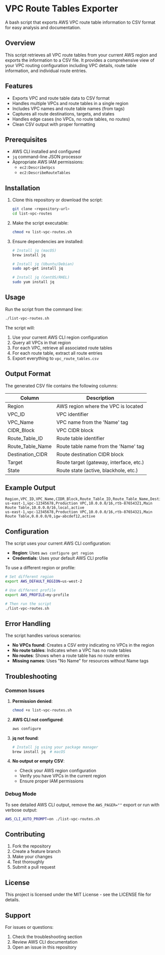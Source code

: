 # VPC Route Tables Exporter

A bash script that exports AWS VPC route table information to CSV format for easy analysis and documentation.

## Overview

This script retrieves all VPC route tables from your current AWS region and exports the information to a CSV file. It provides a comprehensive view of your VPC routing configuration including VPC details, route table information, and individual route entries.

## Features

- Exports VPC and route table data to CSV format
- Handles multiple VPCs and route tables in a single region
- Includes VPC names and route table names (from tags)
- Captures all route destinations, targets, and states
- Handles edge cases (no VPCs, no route tables, no routes)
- Clean CSV output with proper formatting

## Prerequisites

- AWS CLI installed and configured
- `jq` command-line JSON processor
- Appropriate AWS IAM permissions:
  - `ec2:DescribeVpcs`
  - `ec2:DescribeRouteTables`

## Installation

1. Clone this repository or download the script:
   ```bash
   git clone <repository-url>
   cd list-vpc-routes
   ```

2. Make the script executable:
   ```bash
   chmod +x list-vpc-routes.sh
   ```

3. Ensure dependencies are installed:
   ```bash
   # Install jq (macOS)
   brew install jq
   
   # Install jq (Ubuntu/Debian)
   sudo apt-get install jq
   
   # Install jq (CentOS/RHEL)
   sudo yum install jq
   ```

## Usage

Run the script from the command line:

```bash
./list-vpc-routes.sh
```

The script will:
1. Use your current AWS CLI region configuration
2. Query all VPCs in that region
3. For each VPC, retrieve all associated route tables
4. For each route table, extract all route entries
5. Export everything to `vpc_route_tables.csv`

## Output Format

The generated CSV file contains the following columns:

| Column | Description |
|--------|-------------|
| Region | AWS region where the VPC is located |
| VPC_ID | VPC identifier |
| VPC_Name | VPC name from the 'Name' tag |
| CIDR_Block | VPC CIDR block |
| Route_Table_ID | Route table identifier |
| Route_Table_Name | Route table name from the 'Name' tag |
| Destination_CIDR | Route destination CIDR block |
| Target | Route target (gateway, interface, etc.) |
| State | Route state (active, blackhole, etc.) |

## Example Output

```csv
Region,VPC_ID,VPC_Name,CIDR_Block,Route_Table_ID,Route_Table_Name,Destination_CIDR,Target,State
us-east-1,vpc-12345678,Production VPC,10.0.0.0/16,rtb-87654321,Main Route Table,10.0.0.0/16,local,active
us-east-1,vpc-12345678,Production VPC,10.0.0.0/16,rtb-87654321,Main Route Table,0.0.0.0/0,igw-abcdef12,active
```

## Configuration

The script uses your current AWS CLI configuration:

- **Region**: Uses `aws configure get region`
- **Credentials**: Uses your default AWS CLI profile

To use a different region or profile:

```bash
# Set different region
export AWS_DEFAULT_REGION=us-west-2

# Use different profile
export AWS_PROFILE=my-profile

# Then run the script
./list-vpc-routes.sh
```

## Error Handling

The script handles various scenarios:

- **No VPCs found**: Creates a CSV entry indicating no VPCs in the region
- **No route tables**: Indicates when a VPC has no route tables
- **No routes**: Shows when a route table has no route entries
- **Missing names**: Uses "No Name" for resources without Name tags

## Troubleshooting

### Common Issues

1. **Permission denied**:
   ```bash
   chmod +x list-vpc-routes.sh
   ```

2. **AWS CLI not configured**:
   ```bash
   aws configure
   ```

3. **jq not found**:
   ```bash
   # Install jq using your package manager
   brew install jq  # macOS
   ```

4. **No output or empty CSV**:
   - Check your AWS region configuration
   - Verify you have VPCs in the current region
   - Ensure proper IAM permissions

### Debug Mode

To see detailed AWS CLI output, remove the `AWS_PAGER=""` export or run with verbose output:

```bash
AWS_CLI_AUTO_PROMPT=on ./list-vpc-routes.sh
```

## Contributing

1. Fork the repository
2. Create a feature branch
3. Make your changes
4. Test thoroughly
5. Submit a pull request

## License

This project is licensed under the MIT License - see the LICENSE file for details.

## Support

For issues or questions:
1. Check the troubleshooting section
2. Review AWS CLI documentation
3. Open an issue in this repository

